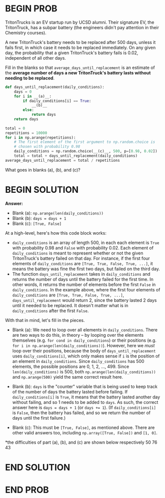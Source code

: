 # BEGIN PROB

TritonTrucks is an EV startup run by UCSD alumni. Their signature EV, the TritonTruck, has a subpar battery (the engineers didn't pay attention in their Chemistry courses).

A new TritonTruck's battery needs to be replaced after 500 days, unless it fails first, in which case it needs to be replaced immediately. On any given day, the probability that a given TritonTruck's battery fails is 0.02, independent of all other days.

Fill in the blanks so that `average_days_until_replacement` is an estimate of the **average number of days a new TritonTruck's battery lasts without needing to be replaced**.

```py
def days_until_replacement(daily_conditions):
    days = 0
    for i in __(a)__:
        if daily_conditions[i] == True:
            __(b)__
        else:
            return days
    return days
    
total = 0
repetitions = 10000
for i in np.arange(repetitions):
    # The first element of the first argument to np.random.choice is
    # chosen with probability 0.98
    daily_conditions = np.random.choice(__(c)__, 500, p=[0.98, 0.02])
    total = total + days_until_replacement(daily_conditions)
average_days_until_replacement = total / repetitions
```

What goes in blanks (a), (b), and (c)?

# BEGIN SOLUTION

**Answer:**

- Blank (a): `np.arange(len(daily_conditions))`
- Blank (b): `days = days + 1`
- Blank (c): `[True, False]`

At a high-level, here's how this code block works:

- `daily_conditions` is an array of length 500, in each each element is `True` with probability 0.98 and `False` with probability 0.02. Each element of `daily_conditions` is meant to represent whether or not the given TritonTruck's battery failed on that day. For instance, if the first four elements of `daily_conditions` are `[True, True, False, True, ...]`, it means the battery was fine the first two days, but failed on the third day.
- The function `days_until_replacement` takes in `daily_conditions` and returns the number of days until the battery failed for the first time. In other words, it returns the number of elements before the first `False` in `daily_conditions`. In the example above, where the first four elements of `daily_conditions` are `[True, True, False, True, ...]`, `days_until_replacement` would return 2, since the battery lasted 2 days until it needed to be replaced. It doesn't matter what is in `daily_conditions` after the first `False`.

With that in mind, let's fill in the pieces.

- Blank (a): We need to loop over all elements in `daily_conditions`. There are two ways to do this, in theory – by looping over the elements themselves (e.g. `for cond in daily_conditions`) or their positions (e.g. `for i in np.arange(len(daily_conditions))`). However, here we _must_ loop over their positions, because the body of `days_until_replacement` uses `daily_conditions[i]`, which only makes sense if `i` is the position of an element in `daily_conditions`. Since `daily_conditions` has 500 elements, the possible positions are 0, 1, 2, ..., 499. Since `len(daily_conditions)` is 500, both `np.arange(len(daily_conditions))` and `np.arange(500)` yield the same correct result here.

- Blank (b): `days` is the "counter" variable that is being used to keep track of the number of days the battery lasted before failing. If `daily_conditions[i]` is `True`, it means that the battery lasted another day without failing, and so 1 needs to be added to `days`. As such, the correct answer here is `days = days + 1` (or `days += 1`). (If `daily_conditions[i]` is `False`, then the battery has failed, and so we return the number of days until the first failure.)

- Blank (c): This must be `[True, False]`, as mentioned above. There are other valid answers too, including `np.array([True, False])` and `[1, 0]`.

*the difficulties of part (a), (b), and (c) are shown below respectively
<average>50</average>
<average>76</average>
<average>43</average>

# END SOLUTION

# END PROB

